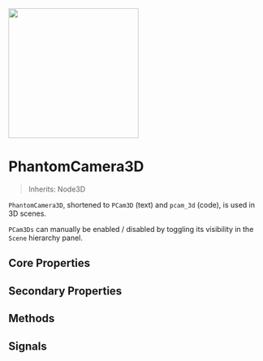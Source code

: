 <img src="/assets/icons/phantom-camera-3D.svg" height="256" width="256"/>

# PhantomCamera3D

> Inherits: Node3D

`PhantomCamera3D`, shortened to `PCam3D` (text) and `pcam_3d` (code), is used in 3D scenes.

`PCam3Ds` can manually be enabled / disabled by toggling its visibility in the `Scene` hierarchy panel.

## Core Properties
<div class="property-core-group">

<PropertyCore propertyName="Priority" propertyPageLink="../priority" propertyIcon="feature-priority.svg">
<template v-slot:propertyDescription>

Determines which `PCam3D` should be controlling the `Camera3D`.

</template>
</PropertyCore>

<PropertyCore propertyName="Follow Mode" propertyPageLink="../follow-modes/overview" propertyIcon="feature-follow.svg">
<template v-slot:propertyDescription>

Enables the `PCam3D` to follow specific target(s) using various logics.

</template>
</PropertyCore>

<PropertyCore propertyName="Look At" propertyPageLink="../look-at-modes/overview" propertyIcon="feature-look-at.svg">
<template v-slot:propertyDescription>


Enables the `PCam3D` to look at specific node(s), effectively adjusting its rotational value.

</template>
</PropertyCore>

<PropertyCore propertyName="Tween" propertyPageLink="../tween" propertyIcon="feature-tween.svg">
<template v-slot:propertyDescription>

Determines how the `Camera3D` should tween to this `PhantomCamera3D` upon becoming active.

</template>
</PropertyCore>
</div>

## Secondary Properties
<!--@include: ./parts/phantom-camera-properties.md-->




<Property propertyName="camera_3d_resource" propertyType="Camera3DResource" propertyDefault="null">
<template v-slot:propertyDescription>

A resource type that allows for overriding the `Camera3D` node's properties.

See the [Camera3DResource](/resource-types/camera-3d-resource) page for more details.

</template>
<template v-slot:setMethod>

`void` set_camera_3d_resource(`Camera3DResource` resource)

</template>
<template v-slot:setExample>

::: details Example
```gdscript
pcam.set_camera_3d_resource(resource)
```
:::

</template>
<template v-slot:getMethod>

`Camera3DResource` get_camera_3d_resource()

</template>
<template v-slot:getExample>

::: details Example
```gdscript
pcam.get_camera_3d_resource()
```
:::

</template>
</Property>




<Property propertyName="cull_mask" propertyType="int" propertyDefault="1048575">
<template v-slot:propertyDescription>

Property reference to [cull_mask property of the `Camera3DResource`](/resource-types/camera-3d-resource#cull_mask).

</template>
<template v-slot:setMethod>

`void` set_cull_mask(`int` value)

</template>
<template v-slot:setExample>

::: details Example
```gdscript
pcam.set_cull_mask(value)
```
:::

</template>
<template v-slot:getMethod>

`int` get_cull_mask()

</template>
<template v-slot:getExample>

::: details Example
```gdscript
pcam.get_cull_mask()
```
:::

</template>
</Property>




<Property propertyName="h_offset" propertyType="float" propertyDefault="0">
<template v-slot:propertyDescription>

Property reference to [h_offset property of the `Camera3DResource`](/resource-types/camera-3d-resource#h_offset).

</template>
<template v-slot:setMethod>

`void` set_h_offset(`float` value)

</template>
<template v-slot:setExample>

::: details Example
```gdscript
pcam.set_h_offset(4.2)
```
:::

</template>
<template v-slot:getMethod>

`float` get_h_offset()

</template>
<template v-slot:getExample>

::: details Example
```gdscript
pcam.get_h_offset()
```
:::

</template>
</Property>




<Property propertyName="v_offset" propertyType="float" propertyDefault="0">
<template v-slot:propertyDescription>

Property reference to [v_offset property of the `Camera3DResource`](/resource-types/camera-3d-resource#v_offset).

</template>
<template v-slot:setMethod>

`void` set_v_offset(`float` value)

</template>
<template v-slot:setExample>

::: details Example
```gdscript
pcam.set_v_offset(4.2)
```
:::

</template>
<template v-slot:getMethod>

`float` get_v_offset()

</template>
<template v-slot:getExample>

::: details Example
```gdscript
pcam.get_v_offset()
```
:::

</template>
</Property>




<Property propertyName="projection" propertyType="int" propertyDefault="0">
<template v-slot:propertyDescription>

Property reference to [projection property of the `Camera3DResource`](/resource-types/camera-3d-resource#projection).

</template>
<template v-slot:setMethod>

`void` set_projection(`int` value)

</template>
<template v-slot:setExample>

::: details Example
```gdscript
pcam.set_projection(2)
```
:::

</template>
<template v-slot:getMethod>

`int` get_projection()

</template>
<template v-slot:getExample>

::: details Example
```gdscript
pcam.get_projection()
```
:::

</template>
</Property>




<Property propertyName="fov" propertyType="float" propertyDefault="75">
<template v-slot:propertyDescription>

Property reference to [fov property of the `Camera3DResource`](/resource-types/camera-3d-resource#projection).

</template>
<template v-slot:setMethod>

`void` set_fov(`float` value)

</template>
<template v-slot:setExample>

::: details Example
```gdscript
pcam.set_fov(4.2)
```
:::

</template>
<template v-slot:getMethod>

`float` get_fov()

</template>
<template v-slot:getExample>

::: details Example
```gdscript
pcam.get_fov()
```
:::

</template>
</Property>




<Property propertyName="size" propertyType="float" propertyDefault="1">
<template v-slot:propertyDescription>

Property reference to [size property of the `Camera3DResource`](/resource-types/camera-3d-resource#size).

</template>
<template v-slot:setMethod>

`void` set_size(`float` value)

</template>
<template v-slot:setExample>

::: details Example
```gdscript
pcam.set_size(4.2)
```
:::

</template>
<template v-slot:getMethod>

`float` get_size()

</template>
<template v-slot:getExample>

::: details Example
```gdscript
pcam.get_size()
```
:::

</template>
</Property>




<Property propertyName="frustum_offset" propertyType="Vector2" propertyDefault="Vector2(0, 0, 0)">
<template v-slot:propertyDescription>

Property reference to [frustum_offset property of the `Camera3DResource`](/resource-types/camera-3d-resource#frustum_offset).

</template>
<template v-slot:setMethod>

`void` set_frustum_offset(`Vector2` value)

</template>
<template v-slot:setExample>

::: details Example
```gdscript
pcam.set_frustum_offset(Vector2(4, 2))
```
:::

</template>
<template v-slot:getMethod>

`float` get_frustum_offset()

</template>
<template v-slot:getExample>

::: details Example
```gdscript
pcam.get_frustum_offset()
```
:::

</template>
</Property>




<Property propertyName="near" propertyType="float" propertyDefault="0.05">
<template v-slot:propertyDescription>

Property reference to [near property of the `Camera3DResource`](/resource-types/camera-3d-resource#near).

</template>
<template v-slot:setMethod>

`void` set_near(`float` value)

</template>
<template v-slot:setExample>

::: details Example
```gdscript
pcam.set_near(value)
```
:::

</template>
<template v-slot:getMethod>

`float` get_near()

</template>
<template v-slot:getExample>

::: details Example
```gdscript
pcam.get_near()
```
:::

</template>
</Property>



<Property propertyName="far" propertyType="float" propertyDefault="4000">
<template v-slot:propertyDescription>

Property reference to [far property of the `Camera3DResource`](/resource-types/camera-3d-resource#far).

</template>
<template v-slot:setMethod>

`void` set_far(`float` value)

</template>
<template v-slot:setExample>

::: details Example
```gdscript
pcam.set_far(value)
```
:::

</template>
<template v-slot:getMethod>

`float` get_far()

</template>
<template v-slot:getExample>

::: details Example
```gdscript
pcam.get_far()
```
:::

</template>
</Property>




<Property propertyName="attributes" propertyType="CameraAttributes" propertyDefault="null">
<template v-slot:propertyDescription>

Allows for setting and dynamically tweening between [`CameraAttribute`](https://docs.godotengine.org/en/latest/classes/class_cameraattributes.html#class-cameraattributes) resources for each `PCam3D`. Used to enable and transition between things like depth-of-field, i.e. camera blur, and camera light exposure.

::: warning Important
If a [`CameraAttribute`](https://docs.godotengine.org/en/latest/classes/class_cameraattributes.html#class-cameraattributes) resource is already applied to a `Camera3D` node, then adding one to a `PCam3D` will automatically override it once that `PCam3D` becomes active.

Again, using an `Attribute` resource on the `PCam3D` should be intended as a means of dynamically switching between different resources for tweens. In other words, if a project, or scene, only needs one [`CameraAttribute`](https://docs.godotengine.org/en/latest/classes/class_cameraattributes.html#class-cameraattributes) resource, then consider using a [`WorldEnvironemnt`](https://docs.godotengine.org/en/latest/classes/class_worldenvironment.html#class-worldenvironment) node or apply it directly to `Camera3D` node instead.
:::

::: warning Important
Aside from a few exposure properties, any tweening between different [`CameraAttribute`](https://docs.godotengine.org/en/latest/classes/class_cameraattributes.html#class-cameraattributes) resources will only occur if the types are the same. So for best results, stick to using just [`CameraAttributePractical`](https://docs.godotengine.org/en/latest/classes/class_cameraattributespractical.html#class-cameraattributespractical) or [`CameraAttributePhysical`](https://docs.godotengine.org/en/latest/classes/class_cameraattributesphysical.html#class-cameraattributesphysical).
:::


::: warning Important

If applying a CameraAttribute resource to a `PCam3D`, then the `Camera3D` will retain the most recently applied one if the consequent active `PCam3Ds` have no [`CameraAttribute`](https://docs.godotengine.org/en/latest/classes/class_cameraattributes.html#class-cameraattributes) applied.
So if you want to move away from a current [`CameraAttribute`](https://docs.godotengine.org/en/latest/classes/class_cameraattributes.html#class-cameraattributes) setting, or reset it to default values, you would need to have another, active, `PCam3D` with another [`CameraAttribute`](https://docs.godotengine.org/en/latest/classes/class_cameraattributes.html#class-cameraattributes) resource with the desired changes / defaults.

:::

</template>
<template v-slot:setMethod>

`void` set_attributes(`CameraAttributes` value)

</template>
<template v-slot:setExample>

::: details Example
```gdscript
pcam.set_attributes(value)
```
:::

</template>
<template v-slot:getMethod>

`CameraAttributes` get_attributes()

</template>
<template v-slot:getExample>

::: details Example
```gdscript
pcam.get_attributes()
```
:::

</template>
</Property>




<Property propertyName="environment" propertyType="Environment" propertyDefault="null">
<template v-slot:propertyDescription>

Allows for setting a [`Environment`](https://docs.godotengine.org/en/latest/classes/class_environment.html#class-environment) resources for individual `PCam3Ds`. The properties of this resource will **_not_** be tweened between each `PCam3D` that has resource.

::: warning Important
Only consider using this if there is a desire to change the environment variable per PCam3D instance. Otherwise, consider using a [`WorldEnvironemnt`](https://docs.godotengine.org/en/latest/classes/class_worldenvironment.html#class-worldenvironment) node or apply it directly to `Camera3D` node instead.
:::

</template>
<template v-slot:setMethod>

`void` set_environment(`Environment` value)

</template>
<template v-slot:setExample>

::: details Example
```gdscript
pcam.set_environment(value)
```
:::

</template>
<template v-slot:getMethod>

`Environment` get_environment()

</template>
<template v-slot:getExample>

::: details Example
```gdscript
pcam.get_environment()
```
:::

</template>
</Property>




<Property propertyName="noise" propertyType="PhantomCameraNoise3D" propertyDefault="null">
<template v-slot:propertyDescription>

Applies a noise, or shake, to a `Camera3D`.
Once set, the noise will run continuously after the tween to the `PhantomCamera3D` is complete.

</template>

<template v-slot:setMethod>

`void` set_noise(`PhantomCameraNoise3D` value)

</template>
<template v-slot:setExample>

::: details Example
```gdscript
pcam.set_noise(noise_resource)
```
:::

</template>
<template v-slot:getMethod>

`PhantomCameraNoise3D` get_noise()

</template>
<template v-slot:getExample>

::: details Example
```gdscript
pcam.get_noise()
```
:::

</template>
</Property>




<Property propertyName="preview_noise" propertyType="bool" propertyDefault="true">
<template v-slot:propertyDescription>

If **true**, will trigger the noise while in the editor.

Useful in cases where you want to temporarily disabled the noise in the editor without removing
the resource.

This property has no effect on runtime behaviour.

</template>
</Property>




<Property propertyName="noise_emitter_layer" propertyType="int" propertyDefault="0">
<template v-slot:propertyDescription>

Enable a corresponding layer for a [PhantomCameraNoiseEmitter3D noise_emitter_layer](/noise/phantom-camera-noise-emitter-3d#noise_emitter_layer) to make this `PhantomCamera3D` be affected by it.

::: tip Tip
A helper function also exists called `set_noise_emitter_layer_value()`, where you can supply a specific layer number and then enable / disable it (see setter example below). Use this if you prefer not supply bitmask values.
:::

</template>

<template v-slot:setMethod>

`void` set_noise_emitter_layer(`int` value)

`void` set_noise_emitter_layer_value(`int` layer, `bool` enabled)

</template>
<template v-slot:setExample>

::: details Example
```gdscript
## Bitmask assignment
pcam.set_noise_emitter_layer(10) # Enables the 2nd and 4th layer using a bitmask value

## Specific layer change
pcam.set_noise_emitter_layer_value(4, true) # Enables the 4th layer
```
:::

</template>
<template v-slot:getMethod>

`int` get_noise_emitter_layer()

</template>
<template v-slot:getExample>

::: details Example
```gdscript
pcam.get_noise_emitter_layer() # Returns the layer value as a bitmask
```
:::

</template>
</Property>




## Methods
<Property propertyName="emit_noise" propertyType="Transform3D" propertyDefault="Transform3D()">
<template v-slot:propertyDescription>

Emits a noise based on a custom `Transform3D` value.

Use this function if you wish to make use of external noise patterns from, for example, other addons.

</template>

<template v-slot:setMethod>

`void` emit_noise(`Transform3D` value)

</template>
<template v-slot:setExample>

::: details Example
```gdscript
pcam.emit_noise(transform_value)
```
:::

</template>
</Property>




## Signals

<Signal signalRef="became_active">
<template v-slot:signalName>
became_active
</template>
<template v-slot:signalDescription>

Emitted when the `PCam` becomes active.

</template>
</Signal>




<Signal signalRef="became_inactive">
<template v-slot:signalName>
became_inactive
</template>
<template v-slot:signalDescription>

Emitted when the `PCam` becomes inactive.

</template>
</Signal>




<Signal signalRef="dead_zone_changed">
<template v-slot:signalName>
dead_zone_changed
</template>
<template v-slot:signalDescription>

Emitted when the dead zone changes when in [Framed Follow](/follow-modes/framed) mode.

</template>
</Signal>




<Signal signalRef="dead_zone_reached">
<template v-slot:signalName>
dead_zone_reached
</template>
<template v-slot:signalDescription>

Emitted when a target touches the edge of the dead zone in [Framed Follow](/follow-modes/framed) mode.

</template>
</Signal>




<Signal signalRef="follow_target_changed">
<template v-slot:signalName>
follow_target_changed
</template>
<template v-slot:signalDescription>

Emitted when the `follow target` changes.

</template>
</Signal>




<Signal signalRef="is_tweening">
<template v-slot:signalName>
is_tweening
</template>
<template v-slot:signalDescription>

Emitted when the `Camera` is being tweened.

</template>
</Signal>




<Signal signalRef="look_at_target_changed">
<template v-slot:signalName>
look_at_target_changed
</template>
<template v-slot:signalDescription>

Emitted when [`look_at_target`](/look-at-modes/overview) changes.

</template>
</Signal>




<Signal signalRef="tween_started">
<template v-slot:signalName>
tween_started
</template>
<template v-slot:signalDescription>

Emitted when the `Camera` starts to tween to the `PCam`.

</template>
</Signal>




<Signal signalRef="tween_interrupted">
<template v-slot:signalName>
tween_interrupted(<code>PhantomCamera</code> pcam)
</template>
<template v-slot:signalDescription>

Emitted when the tween is interrupted due to another `PCam` becoming active.

The argument is the `PCam` that interrupted the tween.

</template>
</Signal>




<Signal signalRef="tween_completed">
<template v-slot:signalName>
tween_completed
</template>
<template v-slot:signalDescription>

Emitted when the `Camera` completes its tween to the `PCam`.

</template>
</Signal>
